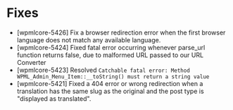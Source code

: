 # Fixes
* [wpmlcore-5426] Fix a browser redirection error when the first browser language does not match any available language.
* [wpmlcore-5424] Fixed fatal error occurring whenever parse_url function returns false, due to malformed URL passed to our URL Converter
* [wpmlcore-5423] Resolved `Catchable fatal error: Method WPML_Admin_Menu_Item::__toString() must return a string value`
* [wpmlcore-5421] Fixed a 404 error or wrong redirection when a translation has the same slug as the original and the post type is "displayed as translated".